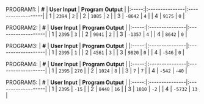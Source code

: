 PROGRAM1:
| **#** | **User Input** | **Program Output** |
|:-----:|:---------------|:-------------------|
|   1   | `2394`         | `2`                |
|   2   | `1085`         | `2`                |
|   3   | `-8642`        | `4`                |
|   4   | `9175`         | `0`                |

PROGRAM2:
| **#** | **User Input** | **Program Output** |
|:-----:|:---------------|:-------------------|
|   1   | `2395`         | `3`                |
|   2   | `9041`         | `2`                |
|   3   | `-1357`        | `4`                |
|   4   | `8642`         | `0`                |

PROGRAM3:
| **#** | **User Input** | **Program Output** |
|:-----:|:---------------|:-------------------|
|   1   | `2395`         | `1`                |
|   2   | `4561`         | `3`                |
|   3   | `9820`         | `0`                |
|   4   | `-546`         | `0`                |

PROGRAM4:
| **#** | **User Input** | **Program Output** |
|:-----:|:---------------|:-------------------|
|   1   | `2395`         | `270`              |
|   2   | `1024`         | `8`                |
|   3   | `7`            | `7`                |
|   4   | `-542`         | `-40`              |

PROGRAM5:
| **#** | **User Input** | **Program Output** |
|:-----:|:---------------|:-------------------|
|   1   | `2395`         | `-15`              |
|   2   | `8440`         | `16`               |
|   3   | `1010`         | `-2`               |
|   4   | `-5732`        | `13`               |



